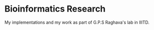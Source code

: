 # Bioinformatics Research

My implementations and my work as part of G.P.S Raghava's lab in IIITD.

